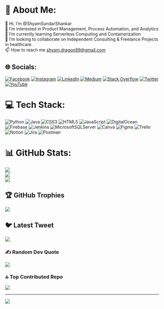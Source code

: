 # 💫 About Me:
👋 Hi, I’m @ShyamSundarShankar<br>👀 I’m interested in Product Management, Process Automation, and Analytics<br>🌱 I’m currently learning Serverless Computing and Containerization<br>💞️ I’m looking to collaborate on Independent Consulting & Freelance Projects in healthcare.<br>📫 How to reach me shyam.dragon89@gmail.com


## 🌐 Socials:
[![Facebook](https://img.shields.io/badge/Facebook-%231877F2.svg?logo=Facebook&logoColor=white)](https://facebook.com/SShyamSundarShankar) [![Instagram](https://img.shields.io/badge/Instagram-%23E4405F.svg?logo=Instagram&logoColor=white)](https://instagram.com/ShyamSundarShankar) [![LinkedIn](https://img.shields.io/badge/LinkedIn-%230077B5.svg?logo=linkedin&logoColor=white)](https://linkedin.com/in/ShyamSundarShankar) [![Medium](https://img.shields.io/badge/Medium-12100E?logo=medium&logoColor=white)](https://medium.com/@ShyamSundarShankar) [![Stack Overflow](https://img.shields.io/badge/-Stackoverflow-FE7A16?logo=stack-overflow&logoColor=white)](https://stackoverflow.com/users/shyam-sundar-shankar) [![Twitter](https://img.shields.io/badge/Twitter-%231DA1F2.svg?logo=Twitter&logoColor=white)](https://twitter.com/ShyamSundarShankar) [![YouTube](https://img.shields.io/badge/YouTube-%23FF0000.svg?logo=YouTube&logoColor=white)](https://youtube.com/@ShyamSundarShankar) 

# 💻 Tech Stack:
![Python](https://img.shields.io/badge/python-3670A0?style=for-the-badge&logo=python&logoColor=ffdd54) ![Java](https://img.shields.io/badge/java-%23ED8B00.svg?style=for-the-badge&logo=java&logoColor=white) ![CSS3](https://img.shields.io/badge/css3-%231572B6.svg?style=for-the-badge&logo=css3&logoColor=white) ![HTML5](https://img.shields.io/badge/html5-%23E34F26.svg?style=for-the-badge&logo=html5&logoColor=white) ![JavaScript](https://img.shields.io/badge/javascript-%23323330.svg?style=for-the-badge&logo=javascript&logoColor=%23F7DF1E) ![DigitalOcean](https://img.shields.io/badge/DigitalOcean-%230167ff.svg?style=for-the-badge&logo=digitalOcean&logoColor=white) ![Firebase](https://img.shields.io/badge/firebase-%23039BE5.svg?style=for-the-badge&logo=firebase) ![Jenkins](https://img.shields.io/badge/jenkins-%232C5263.svg?style=for-the-badge&logo=jenkins&logoColor=white) ![MicrosoftSQLServer](https://img.shields.io/badge/Microsoft%20SQL%20Sever-CC2927?style=for-the-badge&logo=microsoft%20sql%20server&logoColor=white) ![Canva](https://img.shields.io/badge/Canva-%2300C4CC.svg?style=for-the-badge&logo=Canva&logoColor=white) 	![Figma](https://img.shields.io/badge/figma-%23F24E1E.svg?style=for-the-badge&logo=figma&logoColor=white) ![Trello](https://img.shields.io/badge/Trello-%23026AA7.svg?style=for-the-badge&logo=Trello&logoColor=white) ![Notion](https://img.shields.io/badge/Notion-%23000000.svg?style=for-the-badge&logo=notion&logoColor=white) ![Jira](https://img.shields.io/badge/jira-%230A0FFF.svg?style=for-the-badge&logo=jira&logoColor=white) ![Postman](https://img.shields.io/badge/Postman-FF6C37?style=for-the-badge&logo=postman&logoColor=white)
# 📊 GitHub Stats:
![](https://github-readme-stats.vercel.app/api?username=ShyamSundarShankar&theme=dark&hide_border=false&include_all_commits=true&count_private=true)<br/>
![](https://github-readme-streak-stats.herokuapp.com/?user=ShyamSundarShankar&theme=dark&hide_border=false)<br/>
![](https://github-readme-stats.vercel.app/api/top-langs/?username=ShyamSundarShankar&theme=dark&hide_border=false&include_all_commits=true&count_private=true&layout=compact)

## 🏆 GitHub Trophies
![](https://github-profile-trophy.vercel.app/?username=ShyamSundarShankar&theme=radical&no-frame=false&no-bg=true&margin-w=4)

## 🐦 Latest Tweet
[![](https://gtce.itsvg.in/api?username=ShyamTransforms)](https://github.com/VishwaGauravIn/github-twitter-card-embed)

### ✍️ Random Dev Quote
![](https://quotes-github-readme.vercel.app/api?type=horizontal&theme=radical)

### 🔝 Top Contributed Repo
![](https://github-contributor-stats.vercel.app/api?username=ShyamSundarShankar&limit=5&theme=dark&combine_all_yearly_contributions=true)

---
[![](https://visitcount.itsvg.in/api?id=ShyamSundarShankar&icon=0&color=0)](https://visitcount.itsvg.in)

<!-- Proudly created with GPRM ( https://gprm.itsvg.in ) -->

